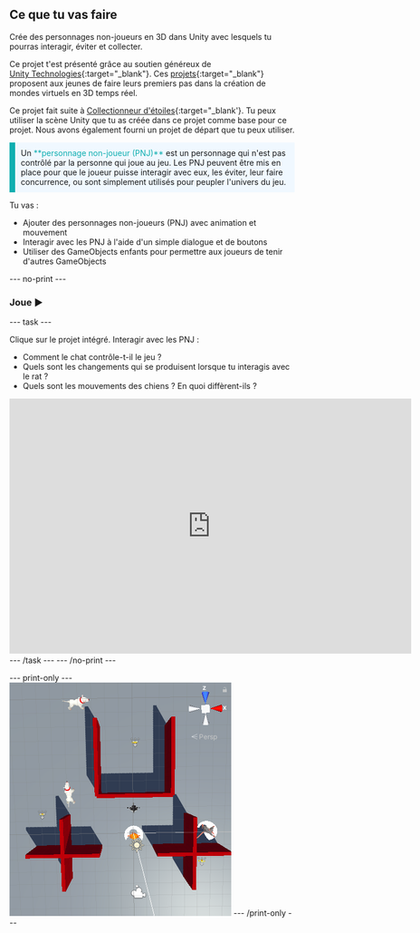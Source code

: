## Ce que tu vas faire

Crée des personnages non-joueurs en 3D dans Unity avec lesquels tu pourras interagir, éviter et collecter.

Ce projet t'est présenté grâce au soutien généreux de [Unity Technologies](https://unity.com/){:target="_blank"}.  Ces [projets](https://projects.raspberrypi.org/en/pathways/unity-intro){:target="_blank"} proposent aux jeunes de faire leurs premiers pas dans la création de mondes virtuels en 3D temps réel.

Ce projet fait suite à [Collectionneur d'étoiles](https://projects.raspberrypi.org/en/projects/star-collector){:target="_blank'}. Tu peux utiliser la scène Unity que tu as créée dans ce projet comme base pour ce projet. Nous avons également fourni un projet de départ que tu peux utiliser.

<p style="border-left: solid; border-width:10px; border-color: #0faeb0; background-color: aliceblue; padding: 10px;">
Un <span style="color: #0faeb0">**personnage non-joueur (PNJ)**</span> est un personnage qui n'est pas contrôlé par la personne qui joue au jeu. Les PNJ peuvent être mis en place pour que le joueur puisse interagir avec eux, les éviter, leur faire concurrence, ou sont simplement utilisés pour peupler l'univers du jeu.
</p>

Tu vas :
+ Ajouter des personnages non-joueurs (PNJ) avec animation et mouvement
+ Interagir avec les PNJ à l'aide d'un simple dialogue et de boutons
+ Utiliser des GameObjects enfants pour permettre aux joueurs de tenir d'autres GameObjects

--- no-print ---

### Joue ▶️

--- task ---

Clique sur le projet intégré. Interagir avec les PNJ :
+ Comment le chat contrôle-t-il le jeu ?
+ Quels sont les changements qui se produisent lorsque tu interagis avec le rat ?
+ Quels sont les mouvements des chiens ? En quoi diffèrent-ils ?

<iframe allowtransparency="true" width="710" height="450" src="https://non-player-characters-basic.rpfilt.repl.co" frameborder="0"></iframe> --- /task --- --- /no-print ---

--- print-only --- ![The Scene view with a top-down angle showing the scene with Player character, Gamemaster, two enemy dogs, and an ally rat. There are wall obstacles and three stars to collect. The Player and rat have shields on them.](images/showcase_static.png) --- /print-only ---
